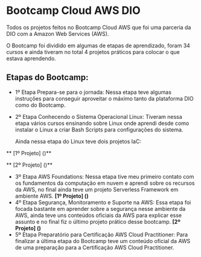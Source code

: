# Bootcamp Cloud AWS DIO

Todos os projetos feitos no Bootcamp Cloud AWS que foi uma parceria da DIO com a Amazon Web Services (AWS).

O Bootcamp foi dividido em algumas de etapas de aprendizado, foram 34 cursos e ainda tiveram no total 4 projetos práticos para colocar o que estava aprendendo.

## Etapas do Bootcamp:

- 1º Etapa Prepara-se para o jornada:  Nessa etapa teve algumas instruções para conseguir aproveitar o máximo tanto da plataforma DIO como do Bootcamp.
- 2º Etapa Conhecendo o Sistema Operacional Linux: Tiveram nessa etapa vários cursos ensinando sobre Linux onde aprendi desde como instalar o Linux a criar Bash Scripts para configurações do sistema.

    Ainda nessa etapa do Linux teve dois projetos IaC:

**
    [1º Projeto] ()**

**
    [2º Projeto] ()**

- 3º Etapa AWS Foundations: Nessa etapa tive meu primeiro contato com os fundamentos da computação em nuvem e aprendi sobre os recursos da AWS, no final ainda teve um projeto Serverless Framework em ambiente AWS.
  **[1º Projeto] ()**
- 4º Etapa Segurança, Monitoramento e Suporte na AWS: Essa etapa foi focada bastante em aprender sobre a segurança nesse ambiente da AWS, ainda teve uns conteúdos oficiais da AWS para explicar esse assunto e no final fiz o último projeto prático desse bootcamp.
  **[2º Projeto] ()**
- 5º Etapa Preparatório para Certificação AWS Cloud Practitioner: Para finalizar a última etapa do Bootcamp teve um conteúdo oficial da AWS de uma preparação para a Certificação AWS Cloud Practitioner.
